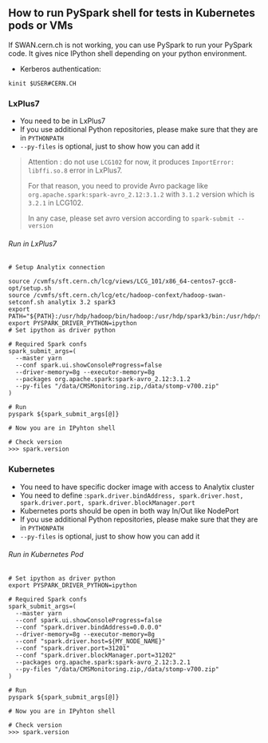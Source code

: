 ## How to run PySpark shell for tests in Kubernetes pods or VMs

If SWAN.cern.ch is not working, you can use PySpark to run your PySpark code. It gives nice IPython shell depending on
your python environment.

- Kerberos authentication:

```
kinit $USER#CERN.CH
```

### LxPlus7

- You need to be in LxPlus7
- If you use additional Python repositories, please make sure that they are in `PYTHONPATH`
- `--py-files` is optional, just to show how you can add it

> Attention : do not use `LCG102` for now, it produces `ImportError: libffi.so.8` error in LxPlus7.
>
> For that reason, you need to provide Avro package like `org.apache.spark:spark-avro_2.12:3.1.2` with `3.1.2` version
> which is `3.2.1` in LCG102.
>
> In any case, please set avro version according to `spark-submit --version`

###### Run in LxPlus7

```
# Setup Analytix connection

source /cvmfs/sft.cern.ch/lcg/views/LCG_101/x86_64-centos7-gcc8-opt/setup.sh
source /cvmfs/sft.cern.ch/lcg/etc/hadoop-confext/hadoop-swan-setconf.sh analytix 3.2 spark3
export PATH="${PATH}:/usr/hdp/hadoop/bin/hadoop:/usr/hdp/spark3/bin:/usr/hdp/sqoop/bin"
export PYSPARK_DRIVER_PYTHON=ipython
# Set ipython as driver python

# Required Spark confs
spark_submit_args=(
  --master yarn 
  --conf spark.ui.showConsoleProgress=false 
  --driver-memory=8g --executor-memory=8g
  --packages org.apache.spark:spark-avro_2.12:3.1.2 
  --py-files "/data/CMSMonitoring.zip,/data/stomp-v700.zip"
)

# Run
pyspark ${spark_submit_args[@]}

# Now you are in IPyhton shell

# Check version
>>> spark.version

```

### Kubernetes

- You need to have specific docker image with access to Analytix cluster
- You need to define :`spark.driver.bindAddress, spark.driver.host, spark.driver.port, spark.driver.blockManager.port`
- Kubernetes ports should be open in both way In/Out like NodePort
- If you use additional Python repositories, please make sure that they are in `PYTHONPATH`
- `--py-files` is optional, just to show how you can add it

###### Run in Kubernetes Pod

```
# Set ipython as driver python
export PYSPARK_DRIVER_PYTHON=ipython

# Required Spark confs
spark_submit_args=(
  --master yarn 
  --conf spark.ui.showConsoleProgress=false 
  --conf "spark.driver.bindAddress=0.0.0.0" 
  --driver-memory=8g --executor-memory=8g
  --conf "spark.driver.host=${MY_NODE_NAME}" 
  --conf "spark.driver.port=31201" 
  --conf "spark.driver.blockManager.port=31202"
  --packages org.apache.spark:spark-avro_2.12:3.2.1 
  --py-files "/data/CMSMonitoring.zip,/data/stomp-v700.zip"
)

# Run
pyspark ${spark_submit_args[@]}

# Now you are in IPyhton shell

# Check version
>>> spark.version

```
